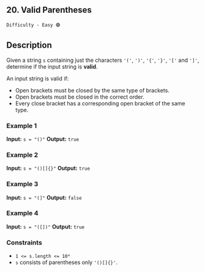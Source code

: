##  20. Valid Parentheses

`Difficulty - Easy 🟢`

## Description

Given a string `s` containing just the characters `'('`, `')'`, `'{'`, `'}'`, `'['` and `']'`, determine if the input string is **valid**.

An input string is valid if:

* Open brackets must be closed by the same type of brackets.
* Open brackets must be closed in the correct order.
* Every close bracket has a corresponding open bracket of the same type.

### Example 1

**Input:**
`s = "()"`
**Output:**
`true`

### Example 2

**Input:**
`s = "()[]{}"`
**Output:**
`true`

### Example 3

**Input:**
`s = "(]"`
**Output:**
`false`

### Example 4

**Input:**
`s = "([])"`
**Output:**
`true`

### Constraints

* `1 <= s.length <= 10⁴`
* `s` consists of parentheses only `'()[]{}'`.

